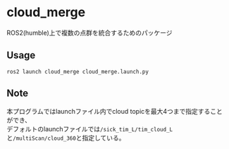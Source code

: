 # cloud_merge
ROS2(humble)上で複数の点群を統合するためのパッケージ

## Usage
```
ros2 launch cloud_merge cloud_merge.launch.py
```

## Note
本プログラムではlaunchファイル内でcloud topicを最大4つまで指定することができ、  
デフォルトのlaunchファイルでは```/sick_tim_L/tim_cloud_L```と```/multiScan/cloud_360```と指定している。
